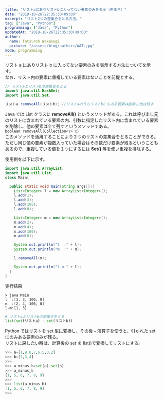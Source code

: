 ```yaml
---
title: "リストaにありリストbに入ってない要素のみを表示（差集合）"
date: "2019-10-26T22:35:30+09:00"
excerpt: "リスト2つの差集合をとる方法。"
tag: ["Java", "Python"]
programming: ["Java", "Python"]
updatedAt: "2019-10-26T22:35:30+09:00"
author:
  name: Tatsuroh Wakasugi
  picture: "/assets/blog/authors/WAT.jpg"
mode: programming
---
```


リスト a にありリスト b に入ってない要素のみを表示する方法についてを示す。  
なお、リスト内の要素に重複している要素はないことを前提とする。

<div class="note_content_by_programming_language" id="note_content_Java">

```java
// リストaとリストbの差集合をとる
import java.util.HashSet;
import java.util.Set;

リストa.removeAll(リストb); //リストaのうちリストbにもある要素は削除し他は残す
```

Java では List クラスに **removeAll()** というメソッドがある。これは呼び出し元のリストに含まれている要素の内、引数に指定したリスト内に含まれている要素を削除し、他の要素は全て残すというメソッドである。  
`boolean removeAll(Collection<?> c)`  
このメソッドを活用することにより２つのリストの差集合をとることができる。ただし同じ値の要素が複数入っていた場合はその数だけ要素が残るということもあるので、重複している値を１つにするには **Set()** 等を使い重複を排除する。

使用例を以下に示す。

```java
import java.util.ArrayList;
import java.util.List;
class Main{

  public static void main(String args[]){
    List<Integer> l = new ArrayList<Integer>();
    l.add(1);
    l.add(3);
    l.add(100);
    l.add(0);

    List<Integer> m = new ArrayList<Integer>();
    m.add(2);
    m.add(4);
    m.add(100);
    m.add(0);

    System.out.println("l  :" + l);
    System.out.println("m  :" + m);

    l.removeAll(m);

    System.out.println("l-m:" + l);
  }
}
```

実行結果

```
> java Main
l  :[1, 3, 100, 0]
m  :[2, 4, 100, 0]
l-m:[1, 3]
```

</div>
<div class="note_content_by_programming_language" id="note_content_Python">

```python
# リストaとリストbの差集合をとる
list(set(リストa) - set(リストb))
```

Python ではリストを set 型に変換し、その後 **-** 演算子を使うと、引かれた set にのみある要素のみが残る。  
リストに戻したい時は、計算後の set を list()で変換してリストにする。

```python
>>> a=[1,9,8,7,6,5,3,2]
>>> b=[2,3,4]
>>>
>>> a_minus_b=set(a)-set(b)
>>> a_minus_b
{1, 5, 6, 7, 8, 9}
>>>
>>> list(a_minus_b)
[1, 5, 6, 7, 8, 9]
>>>
```

</div>
